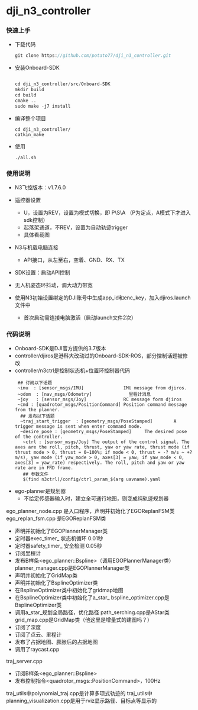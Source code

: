 # dji_n3_controller

### 快速上手

- 下载代码
  ```c
  git clone https://github.com/potato77/dji_n3_controller.git
  ```
  
- 安装Onboard-SDK
  ```c

  cd dji_n3_controller/src/Onboard-SDK
  mkdir build
  cd build
  cmake ..
  sudo make -j7 install
  ```

- 编译整个项目
  ```
  cd dji_n3_controller/
  catkin_make
  ```

- 使用
  ```
  ./all.sh
  ```

### 使用说明
- N3飞控版本：v1.7.6.0

- 遥控器设置
  - U，设置为REV，设置为模式切换，即 P\S\A （P为定点，A模式下才进入sdk控制）
  - 起落架通道，不REV，设置为自动轨迹trigger
  - 具体看截图
- N3与机载电脑连接
  - API接口，从左至右，空着、GND、RX、TX
- SDK设置：启动API控制
- 无人机姿态环抖动，调大动力带宽
- 使用N3初始设置绑定的DJI账号中生成app_id和enc_key，加入djiros.launch文件中
  - 首次启动需连接电脑激活（启动launch文件2次）
 
### 代码说明

- Onboard-SDK是DJI官方提供的3.7版本
- controller/djiros是港科大改动过的Onboard-SDK-ROS，部分控制话题被修改
- controller/n3ctrl是控制状态机+位置环控制器代码
  ```
   ## 订阅以下话题
   ~imu  : [sensor_msgs/IMU]               IMU message from djiros.
   ~odom  : [nav_msgs/Odometry]              里程计消息
   ~joy   : [sensor_msgs/Joy]              RC message form djiros
   ~cmd : [quadrotor_msgs/PositionCommand] Position command message from the planner.
    ## 发布以下话题
    ~traj_start_trigger  : [geometry_msgs/PoseStamped]        A trigger message is sent when enter command mode.
    ~desire_pose : [geometry_msgs/PoseStamped]     The desired pose of the controller.
     ~ctrl : [sensor_msgs/Joy] The output of the control signal. The axes are the roll, pitch, thrust, yaw or yaw rate, thrust mode (if thrust mode > 0, thrust = 0~100%; if mode < 0, thrust = -? m/s ~ +? m/s), yaw mode (if yaw_mode > 0, axes[3] = yaw; if yaw_mode < 0, axes[3] = yaw_rate) respectively. The roll, pitch and yaw or yaw rate are in FRD frame. 
     ## 参数文件
     $(find n3ctrl)/config/ctrl_param_$(arg uavname).yaml
  ```
- ego-planner是规划器
  - 不给定传感器输入时，建立全可通行地图，则变成纯轨迹规划器

ego_planner_node.cpp 是入口程序，声明并初始化了EGOReplanFSM类
ego_replan_fsm.cpp 是EGOReplanFSM类
  - 声明并初始化了EGOPlannerManager类
  - 定时器exec_timer_ 状态机循环 0.01秒
  - 定时器safety_timer_ 安全检测 0.05秒
  - 订阅里程计
  - 发布B样条<ego_planner::Bspline>（调用EGOPlannerManager类）
planner_manager.cpp是EGOPlannerManager类
  - 声明并初始化了GridMap类
  - 声明并初始化了BsplineOptimizer类
  - 在BsplineOptimizer类中初始化了gridmap地图
  - 在BsplineOptimizer类中初始化了a_star_
bspline_optimizer.cpp是BsplineOptimizer类
  - 调用a_star_规划全局路径，优化路径
path_serching.cpp是AStar类
grid_map.cpp是GridMap类（他这里是增量式的建图吗？）
  - 订阅了深度
  - 订阅了点云、里程计
  - 发布了占据地图、膨胀后的占据地图
  - 调用了raycast.cpp

traj_server.cpp
  - 订阅B样条<ego_planner::Bspline>
  - 发布控制指令<quadrotor_msgs::PositionCommand>，100Hz

traj_utils中polynomial_traj.cpp是计算多项式轨迹的
traj_utils中planning_visualization.cpp是用于rviz显示路径、目标点等显示的
